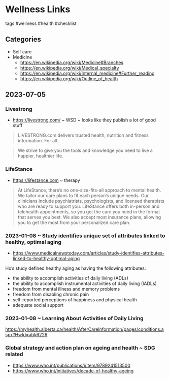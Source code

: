 # Wellness Links

tags #wellness #health #checklist

## Categories

* Self care
* Medicine
  * https://en.wikipedia.org/wiki/Medicine#Branches
  * https://en.wikipedia.org/wiki/Medical_specialty
  * https://en.wikipedia.org/wiki/Internal_medicine#Further_reading
  * https://en.wikipedia.org/wiki/Outline_of_health

## 2023-07-05

### Livestrong

*  https://livestrong.com/ ~ WSD ~ looks like they publish a lot of good stuff
>LIVESTRONG.com delivers trusted health, nutrition and fitness information. For all.

>We strive to give you the tools and knowledge you need to live a happier, healthier life.

### LifeStance

* https://lifestance.com ~ therapy
>At LifeStance, there’s no one-size-fits-all approach to mental health. We tailor our care plans to fit each person’s unique needs. Our clinicians include psychiatrists, psychologists, and licensed therapists who are ready to support you. LifeStance offers both in-person and telehealth appointments, so you get the care you need in the format that serves you best. We also accept most insurance plans, allowing you to get the most from your personalized care plan.

### 2023-01-08 ~ Study identifies unique set of attributes linked to healthy, optimal aging

* https://www.medicalnewstoday.com/articles/study-identifies-attributes-linked-to-healthy-optimal-aging

Ho’s study defined healthy aging as having the following attributes:

* the ability to accomplish activities of daily living (ADLs)
* the ability to accomplish instrumental activities of daily living (IADLs)
* freedom from mental illness and memory problems
* freedom from disabling chronic pain
* self-reported perceptions of happiness and physical health
* adequate social support

### 2023-01-08 ~ Learning About Activities of Daily Living

https://myhealth.alberta.ca/health/AfterCareInformation/pages/conditions.aspx?HwId=abk6226


### Global strategy and action plan on ageing and health ~ SDG related

* https://www.who.int/publications/i/item/9789241513500
* https://www.who.int/initiatives/decade-of-healthy-ageing
